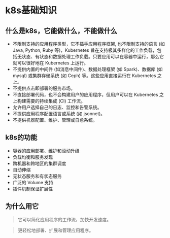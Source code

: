 # k8s基础知识

## 什么是k8s，它能做什么，不能做什么    
* 不限制支持的应用程序类型，它不插手应用程序框架, 也不限制支持的语言 (如 Java, Python, Ruby 等)，Kubernetes 旨在支持极其多样化的工作负载，包括无状态、有状态和数据处理工作负载。只要应用可以在容器中运行，那么它就可以很好地在 Kubernetes 上运行。
* 不提供内置的中间件 (如消息中间件)、数据处理框架 (如 Spark)、数据库 (如 mysql) 或集群存储系统 (如 Ceph) 等。这些应用直接运行在 Kubernetes 之上。
* 不提供点击即部署的服务市场。
* 不直接部署代码，也不会构建用户的应用程序，但用户可以在 Kubernetes 之上构建需要的持续集成 (CI) 工作流。
* 允许用户选择自己的日志、监控和告警系统。
* 不提供应用程序配置语言或系统 (如 jsonnet)。
* 不提供机器配置、维护、管理或自愈系统。

## k8s的功能
- 容器的应用部署、维护和滚动升级
- 负载均衡和服务发现
- 跨机器和跨地区的集群调度
- 自动伸缩
- 无状态服务和有状态服务
- 广泛的 Volume 支持
- 插件机制保证扩展性


## 为什么用它
>它可以简化应用程序的工作流，加快开发速度。

>更轻松地部署、扩展和管理应用程序。

